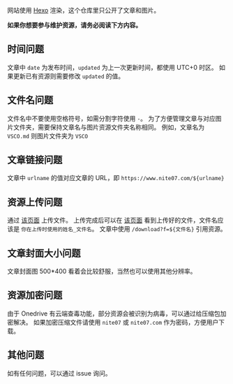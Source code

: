 网站使用 [Hexo](https://hexo.io/zh-cn/index.html) 渲染，这个仓库里只公开了文章和图片。

**如果你想要参与维护资源，请务必阅读下方内容。**

## 时间问题

文章中 `date` 为发布时间，`updated` 为上一次更新时间，都使用 UTC+0 时区。
如果更新已有资源则需要修改 `updated` 的值。

## 文件名问题

文件名中不要使用空格符号，如需分割字符使用 `-`。
为了方便管理文章与对应图片文件夹，需要保持文章名与图片资源文件夹名称相同。
例如，文章名为 `VSCO.md` 则图片文件夹为 `VSCO`

## 文章链接问题

文章中 `urlname` 的值对应文章的 URL，即 `https://www.nite07.com/${urlname}`

## 资源上传问题

通过 [该页面](https://nite07home-my.sharepoint.com/:f:/g/personal/nite07_nite07_org/Ek1S4Oqa7WxPuX2mYAdFoboBsa5r3XcJfKsq26bxoiTUpg) 上传文件。
上传完成后可以在 [该页面](https://www.nite07.com/d/upload) 看到上传好的文件，文件名应该是 `你在上传时使用的姓名_文件名`。
文章中使用 `/download?f=${文件名}` 引用资源。

## 文章封面大小问题

文章封面图 500\*400 看着会比较舒服，当然也可以使用其他分辨率。

## 资源加密问题

由于 Onedrive 有云端查毒功能，部分资源会被识别为病毒，可以通过给压缩包加密解决。
如果加密压缩文件请使用 `nite07` 或 `nite07.com` 作为密码，方便用户下载。

## 其他问题

如有任何问题，可以通过 issue 询问。
